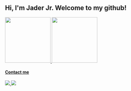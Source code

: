## Hi, I'm Jader Jr. Welcome to my github!

<div>
  <a href="https://github.com/laistie">
  <img height="150em" src="https://github-readme-stats.vercel.app/api?username=jr-jader&show_icons=true&include_all_commits=true&count_private=false&theme=midnight-purple"/>
  <img height="150em" src="https://github-readme-stats.vercel.app/api/top-langs/?username=jr-jader&layout=compact&langs_count=8&theme=midnight-purple"/>
</div>
    
####  Contact me
<div>
  <a href = "mailto:jader.g.c.jr@gmail.com" target = "_blank"> <img src ="https://img.shields.io/badge/Gmail-D14836?style=for-the-badge&logo=gmail&logoColor=white"> </a>
  <a href = "https://www.linkedin.com/in/jr-jader/" target = "_blank"> <img src = "https://img.shields.io/badge/LinkedIn-0077B5?style=for-the-badge&logo=linkedin&logoColor=white"> </a>
</div>


